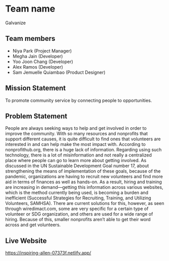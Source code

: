 # Team name # 
Galvanize

## Team members ##
- Niya Park (Project Manager)
- Megha Jain (Developer)
- Yoo Joon Chang (Developer)
- Alex Ramos (Developer)
- Sam Jemuelle Quiambao (Product Designer)

## Mission Statement ##
To promote community service by connecting people to opportunities. 

## Problem Statement ##
People are always seeking ways to help and get involved in order to improve the community. With so many resources and nonprofits that support different causes, it is quite difficult to find ones that volunteers are interested in and can help make the most impact with. According to nonprofithub.org, there is a huge lack of information. Regarding using such technology, there is a lot of misinformation and not really a centralized place where people can go to learn more about getting involved. As discussed in the UN Sustainable Development Goal number 17, about ​​strengthening the means of implementation of these goals, because of the pandemic, organizations are having to recruit new volunteers and find more aid in terms of finances as well as hands-on. As a result, hiring and training are increasing in demand—getting this information across various websites, which is the method currently being used, is becoming a burden and inefficient (Successful Strategies for Recruiting, Training, and Utilizing Volunteers, SAMHSA). There are current solutions for this, however, as seen through wiredimact.com, some are very specific for a certain type of volunteer or SDG organization, and others are used for a wide range of hiring. Because of this, smaller nonprofits aren’t able to get their word across and get volunteers. 

## Live Website ##
https://inspiring-allen-07373f.netlify.app/
